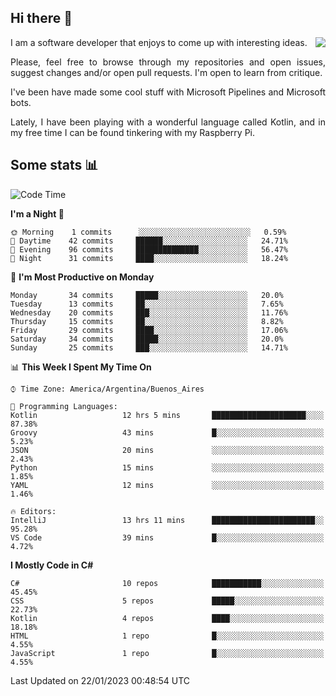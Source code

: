 ## Hi there :slightly_smiling_face:

<img src="https://github-readme-stats.vercel.app/api?username=victorgrycuk&show_icons=true&count_private=true&title_color=F7941E&icon_color=F7941E" align="right">

<p align="justify">
I am a software developer that enjoys to come up with interesting ideas.
<p/>

<p align= "justify">
Please, feel free to browse through my repositories and open issues, suggest changes and/or open pull requests. I'm open to learn from critique.
<p/>


<p align= "justify">
I've been have made some cool stuff with Microsoft Pipelines and Microsoft bots.
<p/>

<p align= "justify">
Lately, I have been playing with a wonderful language called Kotlin, and in my free time I can be found tinkering with my Raspberry Pi.
<p/>

## Some stats :bar_chart:
<!--START_SECTION:waka-->
![Code Time](http://img.shields.io/badge/Code%20Time-1%2C297%20hrs%2059%20mins-blue)

**I'm a Night 🦉** 

```text
🌞 Morning    1 commits      ░░░░░░░░░░░░░░░░░░░░░░░░░   0.59% 
🌆 Daytime    42 commits     ██████░░░░░░░░░░░░░░░░░░░   24.71% 
🌃 Evening    96 commits     ██████████████░░░░░░░░░░░   56.47% 
🌙 Night      31 commits     ████░░░░░░░░░░░░░░░░░░░░░   18.24%

```
📅 **I'm Most Productive on Monday** 

```text
Monday       34 commits     █████░░░░░░░░░░░░░░░░░░░░   20.0% 
Tuesday      13 commits     ██░░░░░░░░░░░░░░░░░░░░░░░   7.65% 
Wednesday    20 commits     ███░░░░░░░░░░░░░░░░░░░░░░   11.76% 
Thursday     15 commits     ██░░░░░░░░░░░░░░░░░░░░░░░   8.82% 
Friday       29 commits     ████░░░░░░░░░░░░░░░░░░░░░   17.06% 
Saturday     34 commits     █████░░░░░░░░░░░░░░░░░░░░   20.0% 
Sunday       25 commits     ███░░░░░░░░░░░░░░░░░░░░░░   14.71%

```


📊 **This Week I Spent My Time On** 

```text
⌚︎ Time Zone: America/Argentina/Buenos_Aires

💬 Programming Languages: 
Kotlin                   12 hrs 5 mins       █████████████████████░░░░   87.38% 
Groovy                   43 mins             █░░░░░░░░░░░░░░░░░░░░░░░░   5.23% 
JSON                     20 mins             ░░░░░░░░░░░░░░░░░░░░░░░░░   2.43% 
Python                   15 mins             ░░░░░░░░░░░░░░░░░░░░░░░░░   1.85% 
YAML                     12 mins             ░░░░░░░░░░░░░░░░░░░░░░░░░   1.46%

🔥 Editors: 
IntelliJ                 13 hrs 11 mins      ███████████████████████░░   95.28% 
VS Code                  39 mins             █░░░░░░░░░░░░░░░░░░░░░░░░   4.72%

```

**I Mostly Code in C#** 

```text
C#                       10 repos            ███████████░░░░░░░░░░░░░░   45.45% 
CSS                      5 repos             █████░░░░░░░░░░░░░░░░░░░░   22.73% 
Kotlin                   4 repos             ████░░░░░░░░░░░░░░░░░░░░░   18.18% 
HTML                     1 repo              █░░░░░░░░░░░░░░░░░░░░░░░░   4.55% 
JavaScript               1 repo              █░░░░░░░░░░░░░░░░░░░░░░░░   4.55%

```



 Last Updated on 22/01/2023 00:48:54 UTC
<!--END_SECTION:waka-->
